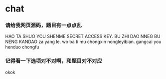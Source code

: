 # chat
### 请给我网页源码，题目有一点点乱
HAO
TA SHUO YOU SHENME SECRET ACCESS KEY.  BU ZHI DAO NNEG BU NENG KANDAO
 za yang le.   wo ba ti mu chongxin nongleyibian.  gangcai you henduo chongfu

 ### 记得看一下选项对不对啊，和题目对不对应
okok  
